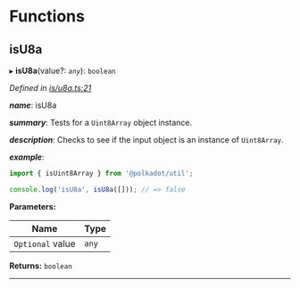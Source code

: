 

# Functions

<a id="isu8a"></a>

##  isU8a

▸ **isU8a**(value?: *`any`*): `boolean`

*Defined in [is/u8a.ts:21](https://github.com/polkadot-js/common/blob/f46ba03/packages/util/src/is/u8a.ts#L21)*

*__name__*: isU8a

*__summary__*: Tests for a `Uint8Array` object instance.

*__description__*: Checks to see if the input object is an instance of `Uint8Array`.

*__example__*:   

```javascript
import { isUint8Array } from '@polkadot/util';

console.log('isU8a', isU8a([])); // => false
```

**Parameters:**

| Name | Type |
| ------ | ------ |
| `Optional` value | `any` |

**Returns:** `boolean`

___

